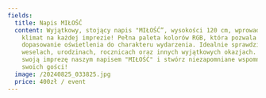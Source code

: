 ```yaml
---
fields:
  title: Napis MIŁOŚĆ
  content: Wyjątkowy, stojący napis "MIŁOŚĆ”, wysokości 120 cm, wprowadzi magiczny
    klimat na każdej imprezie! Pełna paleta kolorów RGB, która pozwala na
    dopasowanie oświetlenia do charakteru wydarzenia. Idealnie sprawdzi się na
    weselach, urodzinach, rocznicach oraz innych wyjątkowych okazjach. Uświetnij
    swoją imprezę naszym napisem "MIŁOŚĆ" i stwórz niezapomniane wspomnienia dla
    swoich gości!
  image: /20240825_033825.jpg
  price: 400zł / event
---
```


